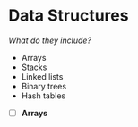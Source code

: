 # Data Structures

_What do they include?_
* Arrays
* Stacks
* Linked lists
* Binary trees
* Hash tables

- [ ] __Arrays__ 




